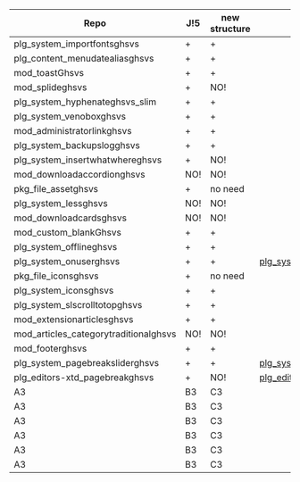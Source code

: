 
Repo | J!5 | new structure | Releases
---------|----------|---------|---------
 plg_system_importfontsghsvs | + | +
 plg_content_menudatealiasghsvs | + | +
 mod_toastGhsvs | + | +
 mod_splideghsvs | + | NO!
 plg_system_hyphenateghsvs_slim | + | +
 plg_system_venoboxghsvs | + | +
 mod_administratorlinkghsvs | + | +
 plg_system_backupslogghsvs | + | +
 plg_system_insertwhatwhereghsvs | + | NO!
 mod_downloadaccordionghsvs | NO! | NO!
 pkg_file_assetghsvs | + | no need
 plg_system_lessghsvs | NO! | NO!
 mod_downloadcardsghsvs | NO! | NO!
 mod_custom_blankGhsvs | + | +
 plg_system_offlineghsvs | + | +
 plg_system_onuserghsvs | + | + | [plg_system_onuserghsvs](https://github.com/GHSVS-de/plg_system_onuserghsvs/releases)
 pkg_file_iconsghsvs | + | no need
 plg_system_iconsghsvs | + | +
 plg_system_slscrolltotopghsvs  | + | +
 mod_extensionarticlesghsvs | + | +
 mod_articles_categorytraditionalghsvs | NO! | NO!
 mod_footerghsvs | + | +
 plg_system_pagebreaksliderghsvs | + | + | [plg_system_pagebreaksliderghsvs](https://github.com/GHSVS-de/plg_system_pagebreaksliderghsvs/releases)
 plg_editors-xtd_pagebreakghsvs | + | NO! | [plg_editors-xtd_pagebreakghsvs](https://github.com/GHSVS-de/plg_editors-xtd_pagebreakghsvs/releases)
 A3 | B3 | C3
 A3 | B3 | C3
 A3 | B3 | C3
 A3 | B3 | C3
 A3 | B3 | C3
 A3 | B3 | C3

